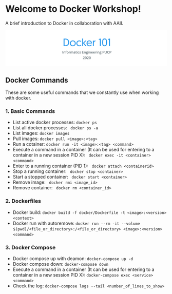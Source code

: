# Welcome to Docker Workshop!
A brief introduction to Docker in collaboration with AAII.

<img src="https://raw.githubusercontent.com/roniepaolo/aaii-docker-workshop/master/images/docker_workshop.png" alt="drawing" width="1000"/>

## Docker Commands
These are some useful commands that we constantly use when working with docker.

### 1. Basic Commands
* List active docker processes: ``` docker ps ```
* List all docker processes: ``` docker ps -a```
* List images: ``` docker images ```
* Pull images: ``` docker pull <image>:<tag> ```
* Run a cotainer: ``` docker run -it <image>:<tag> <command> ```
* Execute a command in a container (It can be used for entering to a container in a new session PID X): ``` docker exec -it <container> <command>```
* Enter to a running container (PID 1): ``` docker attach <containerid>```
* Stop a running container: ``` docker stop <container>```
* Start a stopped container: ``` docker start <container>```
* Remove image: ``` docker rmi <image_id>```
* Remove container: ``` docker rm <container_id>```

### 2. Dockerfiles
* Docker build: ``` docker build -f docker/Dockerfile -t <image>:<version> <context> ```
* Docker run with autoremove: ``` docker run --rm -it --volume $(pwd)/<file_or_directory>:/<file_or_directory> <image>:<version> <command> ```

### 3. Docker Compose
* Docker compose up with deamon: ``` docker-compose up -d ```
* Docker compose down: ``` docker-compose down ```
* Execute a command in a container (It can be used for entering to a container in a new session PID X): ``` docker-compose exec <service> <command> ```
* Check the log: ``` docker-compose logs --tail <number_of_lines_to_show> ```
